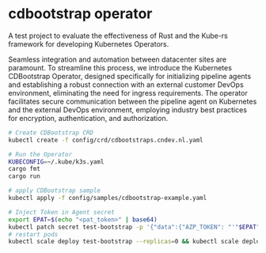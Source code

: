 # cdbootstrap operator

A test project to evaluate the effectiveness of Rust and the Kube-rs framework for developing Kubernetes Operators.

Seamless integration and automation between datacenter sites are paramount. To streamline this process, we introduce the Kubernetes CDBootstrap Operator, designed specifically for initializing pipeline agents and establishing a robust connection with an external customer DevOps environment, eliminating the need for ingress requirements. The operator facilitates secure communication between the pipeline agent on Kubernetes and the external DevOps environment, employing industry best practices for encryption, authentication, and authorization.

```bash
# Create CDBootstrap CRD
kubectl create -f config/crd/cdbootstraps.cndev.nl.yaml
```

```bash
# Run the Operator
KUBECONFIG=~/.kube/k3s.yaml
cargo fmt
cargo run
```

```bash
# apply CDBootstrap sample
kubectl apply -f config/samples/cdbootstrap-example.yaml
```

```bash
# Inject Token in Agent secret
export EPAT=$(echo "<pat_token>" | base64)
kubectl patch secret test-bootstrap -p '{"data":{"AZP_TOKEN": "'"$EPAT"'"}}'
# restart pods
kubectl scale deploy test-bootstrap --replicas=0 && kubectl scale deploy test-bootstrap --replicas=2
```
